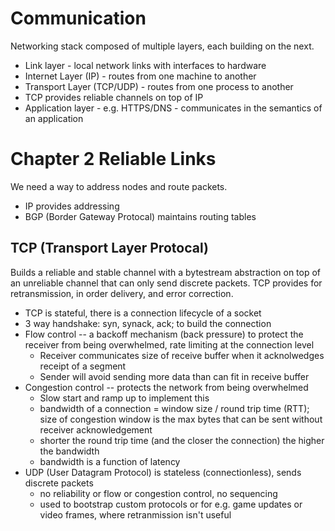 # Communication

Networking stack composed of multiple layers, each building on the next.

* Link layer - local network links with interfaces to hardware
* Internet Layer (IP) - routes from one machine to another
* Transport Layer (TCP/UDP) - routes from one process to another
* TCP provides reliable channels on top of IP
* Application layer - e.g. HTTPS/DNS - communicates in the semantics of an application

# Chapter 2 Reliable Links

We need a way to address nodes and route packets.

* IP provides addressing
* BGP (Border Gateway Protocal) maintains routing tables

## TCP (Transport Layer Protocal)

Builds a reliable and stable channel with a bytestream abstraction on top of an unreliable channel that can only send discrete packets. TCP provides for retransmission, in order delivery, and error correction.

* TCP is stateful, there is a connection lifecycle of a socket
* 3 way handshake: syn, synack, ack; to build the connection
* Flow control -- a backoff mechanism (back pressure) to protect the receiver from being overwhelmed, rate limiting at the connection level
  * Receiver communicates size of receive buffer when it acknolwedges receipt of a segment
  * Sender will avoid sending more data than can fit in receive buffer
* Congestion control -- protects the network from being overwhelmed
  * Slow start and ramp up to implement this
  * bandwidth of a connection = window size / round trip time (RTT); size of congestion window is the max bytes that can be sent without receiver acknowledgement
  * shorter the round trip time (and the closer the connection) the higher the bandwidth
  * bandwidth is a function of latency
* UDP (User Datagram Protocol) is stateless (connectionless), sends discrete packets
  * no reliability or flow or congestion control, no sequencing
  * used to bootstrap custom protocols or for e.g. game updates or video frames, where retranmission isn't useful
